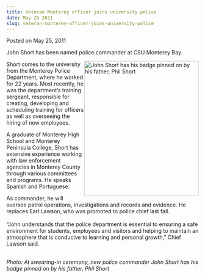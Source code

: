 ```yaml
---
title: Veteran Monterey officer joins university police
date: May 25 2011
slug: veteran-monterey-officer-joins-university-police
---
```





<span class="date">Posted on May 25, 2011    </span>
<p>John Short has been named police commander at CSU Monterey
Bay.</p>
<p><img alt="John Short has his badge pinned on by his father, Phil Short" src="http://news.csumb.edu/sites/default/files/65/attachments/news/images/john_short_and_father_sm.jpg" style="float:right; width:300px; height:352px">Short comes to the
university from the Monterey Police Department, where he worked for
22 years. Most recently, he was the department&#x2019;s training sergeant,
responsible for creating, developing and scheduling training for
officers as well as overseeing the hiring of new employees.</img></p>
<p>A graduate of Monterey High School and Monterey Peninsula
College, Short has extensive experience working with law
enforcement agencies in Monterey County through various committees
and programs. He speaks Spanish and Portuguese.</p>
<p>As commander, he will oversee patrol operations, investigations
and records and evidence. He replaces Earl Lawson, who was promoted
to police chief last fall.<br>
<br>
&#x201C;John understands that the police department is essential to
ensuring a safe environment for students, employees and visitors
and helping to maintain an atmosphere that is conducive to learning
and personal growth,&#x201D; Chief Lawson said.</br></br></p>
<p><em>Photo: At swearing-in ceremony, new police commander John
Short has his badge pinned on by his father, Phil Short</em></p>
<p><br>
&#xA0;</br></p>





